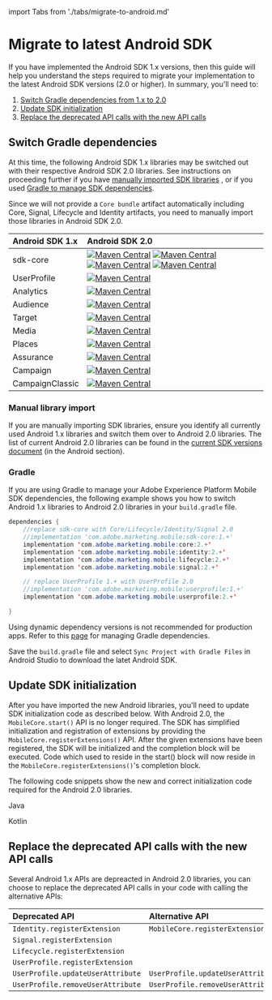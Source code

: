 import Tabs from './tabs/migrate-to-android.md'

# Migrate to latest Android SDK

If you have implemented the Android SDK 1.x versions, then this guide will help you understand the steps required to migrate your implementation to the latest Android SDK versions (2.0 or higher). In summary, you'll need to:

1. [Switch Gradle dependencies from 1.x to 2.0](#switch-gradle-dependencies)
2. [Update SDK initialization](#update-sdk-initialization)
3. [Replace the deprecated API calls with the new API calls](#replace-the-deprecated-api-calls-with-the-new-api-calls1)

## Switch Gradle dependencies

At this time, the following Android SDK 1.x libraries may be switched out with their respective Android SDK 2.0 libraries. See instructions on proceeding further if you have [manually imported SDK libraries](#manual-library-import) , or if you used [Gradle to manage SDK dependencies](#Gradle).

<InlineAlert variant="warning" slots="text"/>

Since we will not provide a `Core bundle` artifact automatically including Core, Signal, Lifecycle and Identity artifacts, you need to manually import those libraries in Android SDK 2.0.

| Android SDK 1.x | Android SDK 2.0                                                                                                                                                                                                                                                                                                                                                                                                                                                                                                                                                                                                                                                                                                                                                                                                                                                              |
| :-------------- | :--------------------------------------------------------------------------------------------------------------------------------------------------------------------------------------------------------------------------------------------------------------------------------------------------------------------------------------------------------------------------------------------------------------------------------------------------------------------------------------------------------------------------------------------------------------------------------------------------------------------------------------------------------------------------------------------------------------------------------------------------------------------------------------------------------------------------------------------------------------------------- |
| sdk-core        | [![Maven Central](https://img.shields.io/maven-central/v/com.adobe.marketing.mobile/core.svg?logo=android&logoColor=white&label=core)](https://mvnrepository.com/artifact/com.adobe.marketing.mobile/core) [![Maven Central](https://img.shields.io/maven-central/v/com.adobe.marketing.mobile/identity.svg?logo=android&logoColor=white&label=identity)](https://mvnrepository.com/artifact/com.adobe.marketing.mobile/identity) [![Maven Central](https://img.shields.io/maven-central/v/com.adobe.marketing.mobile/signal.svg?logo=android&logoColor=white&label=signal)](https://mvnrepository.com/artifact/com.adobe.marketing.mobile/signal) [![Maven Central](https://img.shields.io/maven-central/v/com.adobe.marketing.mobile/lifecycle.svg?logo=android&logoColor=white&label=lifecycle)](https://mvnrepository.com/artifact/com.adobe.marketing.mobile/lifecycle) |
| UserProfile     | [![Maven Central](https://img.shields.io/maven-central/v/com.adobe.marketing.mobile/userprofile.svg?logo=android&logoColor=white&label=userprofile)](https://mvnrepository.com/artifact/com.adobe.marketing.mobile/userprofile)                                                                                                                                                                                                                                                                                                                                                                                                                                                                                                                                                                                                                                              |
| Analytics       | [![Maven Central](https://img.shields.io/maven-central/v/com.adobe.marketing.mobile/analytics.svg?logo=android&logoColor=white&label=analytics)](https://mvnrepository.com/artifact/com.adobe.marketing.mobile/analytics)                                                                                                                                                                                                                                                                                                                                                                                                                                                                                                                                                                                                                                                    |
| Audience        | [![Maven Central](https://img.shields.io/maven-central/v/com.adobe.marketing.mobile/audience.svg?logo=android&logoColor=white&label=audience)](https://mvnrepository.com/artifact/com.adobe.marketing.mobile/audience)                                                                                                                                                                                                                                                                                                                                                                                                                                                                                                                                                                                                                                                       |
| Target          | [![Maven Central](https://img.shields.io/maven-central/v/com.adobe.marketing.mobile/target.svg?logo=android&logoColor=white&label=target)](https://mvnrepository.com/artifact/com.adobe.marketing.mobile/target)                                                                                                                                                                                                                                                                                                                                                                                                                                                                                                                                                                                                                                                             |
| Media           | [![Maven Central](https://img.shields.io/maven-central/v/com.adobe.marketing.mobile/media.svg?logo=android&logoColor=white&label=media)](https://mvnrepository.com/artifact/com.adobe.marketing.mobile/media)                                                                                                                                                                                                                                                                                                                                                                                                                                                                                                                                                                                                                                                                |
| Places          | [![Maven Central](https://img.shields.io/maven-central/v/com.adobe.marketing.mobile/places.svg?logo=android&logoColor=white&label=places)](https://mvnrepository.com/artifact/com.adobe.marketing.mobile/places)                                                                                                                                                                                                                                                                                                                                                                                                                                                                                                                                                                                                                                                             |
| Assurance       | [![Maven Central](https://img.shields.io/maven-central/v/com.adobe.marketing.mobile/assurance.svg?logo=android&logoColor=white&label=assurance)](https://mvnrepository.com/artifact/com.adobe.marketing.mobile/assurance)                                                                                                                                                                                                                                                                                                                                                                                                                                                                                                                                                                                                                                                    |
| Campaign        | [![Maven Central](https://img.shields.io/maven-central/v/com.adobe.marketing.mobile/campaign.svg?logo=android&logoColor=white&label=campaign)](https://mvnrepository.com/artifact/com.adobe.marketing.mobile/campaign)                                                                                                                                                                                                                                                                                                                                                                                                                                                                                                                                                                                                                                                       |
| CampaignClassic | [![Maven Central](https://img.shields.io/maven-central/v/com.adobe.marketing.mobile/campaignclassic.svg?logo=android&logoColor=white&label=campaignclassic)](https://mvnrepository.com/artifact/com.adobe.marketing.mobile/campaignclassic)                                                                                                                                                                                                                                                                                                                                                                                                                                                                                                                                                                                                                                  |

### Manual library import

If you are manually importing SDK libraries, ensure you identify all currently used Android 1.x libraries and switch them over to Android 2.0 libraries. The list of current Android 2.0 libraries can be found in the [current SDK versions document](sdk-versions.md#android) (in the Android section).

### Gradle

If you are using Gradle to manage your Adobe Experience Platform Mobile SDK dependencies, the following example shows you how to switch Android 1.x libraries to Android 2.0 libraries in your `build.gradle` file.

```java
dependencies {
    //replace sdk-core with Core/Lifecycle/Identity/Signal 2.0
    //implementation 'com.adobe.marketing.mobile:sdk-core:1.+'
    implementation 'com.adobe.marketing.mobile:core:2.+'
    implementation 'com.adobe.marketing.mobile:identity:2.+'
    implementation 'com.adobe.marketing.mobile:lifecycle:2.+'
    implementation 'com.adobe.marketing.mobile:signal:2.+'

    // replace UserProfile 1.+ with UserProfile 2.0
    //implementation 'com.adobe.marketing.mobile:userprofile:1.+'
    implementation 'com.adobe.marketing.mobile:userprofile:2.+'

}
```

<InlineAlert variant="warning" slots="text"/>

Using dynamic dependency versions is not recommended for production apps. Refer to this [page](https://github.com/adobe/aepsdk-core-android/blob/main/Documentation/MobileCore/gradle-dependencies.md) for managing Gradle dependencies.

Save the `build.gradle` file and select `Sync Project with Gradle Files` in Android Studio to download the latet Android SDK.

## Update SDK initialization

After you have imported the new Android libraries, you'll need to update SDK initialization code as described below. With Android 2.0, the `MobileCore.start()` API is no longer required. The SDK has simplified initialization and registration of extensions by providing the `MobileCore.registerExtensions()` API. After the given extensions have been registered, the SDK will be initialized and the completion block will be executed. Code which used to reside in the start() block will now reside in the `MobileCore.registerExtensions()`'s completion block.

The following code snippets show the new and correct initialization code required for the Android 2.0 libraries.

<TabsBlock orientation="horizontal" slots="heading, content" repeat="2"/>

Java

<Tabs query="platform=java"/>

Kotlin

<Tabs query="platform=kotlin"/>

## Replace the deprecated API calls with the new API calls

Several Android 1.x APIs are depreacted in Android 2.0 libraries, you can choose to replace the deprecated API calls in your code with calling the alternative APIs:

| Deprecated API                    | Alternative API                    |
| :-------------------------------- | :--------------------------------- |
| `Identity.registerExtension`      | `MobileCore.registerExtensions`    |
| `Signal.registerExtension`        |                                    |
| `Lifecycle.registerExtension`     |                                    |
| `UserProfile.registerExtension`   |                                    |
| `UserProfile.updateUserAttribute` | `UserProfile.updateUserAttributes` |
| `UserProfile.removeUserAttribute` | `UserProfile.removeUserAttributes` |
